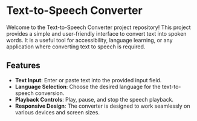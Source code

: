 # Text-to-Speech Converter

Welcome to the Text-to-Speech Converter project repository! This project provides a simple and user-friendly interface to convert text into spoken words. It is a useful tool for accessibility, language learning, or any application where converting text to speech is required.

## Features

- **Text Input**: Enter or paste text into the provided input field.
- **Language Selection**: Choose the desired language for the text-to-speech conversion.
- **Playback Controls**: Play, pause, and stop the speech playback.
- **Responsive Design**: The converter is designed to work seamlessly on various devices and screen sizes.
